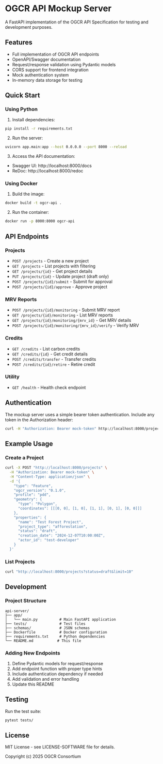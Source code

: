 # OGCR API Mockup Server

A FastAPI implementation of the OGCR API Specification for testing and development purposes.

## Features

- Full implementation of OGCR API endpoints
- OpenAPI/Swagger documentation
- Request/response validation using Pydantic models
- CORS support for frontend integration
- Mock authentication system
- In-memory data storage for testing

## Quick Start

### Using Python

1. Install dependencies:
```bash
pip install -r requirements.txt
```

2. Run the server:
```bash
uvicorn app.main:app --host 0.0.0.0 --port 8000 --reload
```

3. Access the API documentation:
- Swagger UI: http://localhost:8000/docs
- ReDoc: http://localhost:8000/redoc

### Using Docker

1. Build the image:
```bash
docker build -t ogcr-api .
```

2. Run the container:
```bash
docker run -p 8000:8000 ogcr-api
```

## API Endpoints

### Projects
- `POST /projects` - Create a new project
- `GET /projects` - List projects with filtering
- `GET /projects/{id}` - Get project details
- `PUT /projects/{id}` - Update project (draft only)
- `POST /projects/{id}/submit` - Submit for approval
- `POST /projects/{id}/approve` - Approve project

### MRV Reports
- `POST /projects/{id}/monitoring` - Submit MRV report
- `GET /projects/{id}/monitoring` - List MRV reports
- `GET /projects/{id}/monitoring/{mrv_id}` - Get MRV details
- `POST /projects/{id}/monitoring/{mrv_id}/verify` - Verify MRV

### Credits
- `GET /credits` - List carbon credits
- `GET /credits/{id}` - Get credit details
- `POST /credits/transfer` - Transfer credits
- `POST /credits/{id}/retire` - Retire credit

### Utility
- `GET /health` - Health check endpoint

## Authentication

The mockup server uses a simple bearer token authentication. Include any token in the Authorization header:

```bash
curl -H "Authorization: Bearer mock-token" http://localhost:8000/projects
```

## Example Usage

### Create a Project

```bash
curl -X POST "http://localhost:8000/projects" \
  -H "Authorization: Bearer mock-token" \
  -H "Content-Type: application/json" \
  -d '{
    "type": "Feature",
    "ogcr_version": "0.1.0",
    "profile": "pdd",
    "geometry": {
      "type": "Polygon",
      "coordinates": [[[0, 0], [1, 0], [1, 1], [0, 1], [0, 0]]]
    },
    "properties": {
      "name": "Test Forest Project",
      "project_type": "afforestation",
      "status": "draft",
      "creation_date": "2024-12-07T10:00:00Z",
      "actor_id": "test-developer"
    }
  }'
```

### List Projects

```bash
curl "http://localhost:8000/projects?status=draft&limit=10"
```

## Development

### Project Structure

```
api-server/
├── app/
│   └── main.py          # Main FastAPI application
├── tests/               # Test files
├── schemas/             # JSON schemas
├── Dockerfile           # Docker configuration
├── requirements.txt     # Python dependencies
└── README.md           # This file
```

### Adding New Endpoints

1. Define Pydantic models for request/response
2. Add endpoint function with proper type hints
3. Include authentication dependency if needed
4. Add validation and error handling
5. Update this README

## Testing

Run the test suite:

```bash
pytest tests/
```

## License

MIT License - see LICENSE-SOFTWARE file for details.

Copyright (c) 2025 OGCR Consortium

